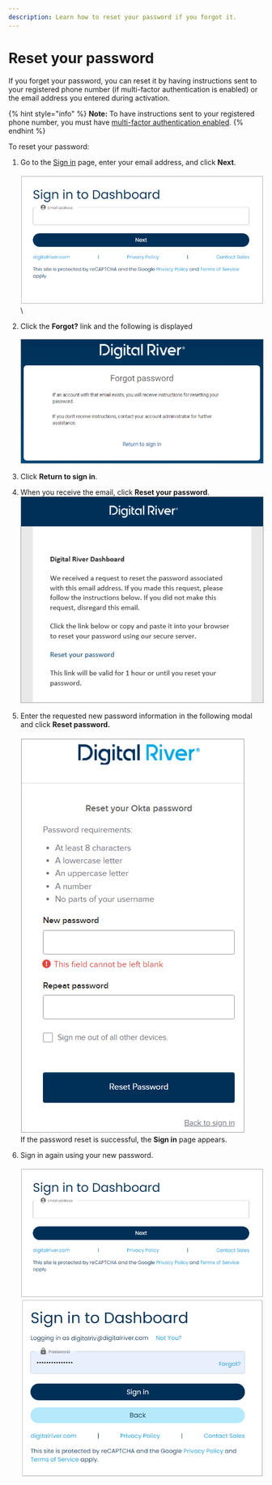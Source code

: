 ```yaml
---
description: Learn how to reset your password if you forgot it.
---
```


# Reset your password

If you forget your password, you can reset it by having instructions sent to your registered phone number (if multi-factor authentication is enabled) or the email address you entered during activation.&#x20;

{% hint style="info" %}
**Note:** To have instructions sent to your registered phone number, you must have [multi-factor authentication enabled](profile-settings/enabling-two-factor-authentication.md).
{% endhint %}

To reset your password:

1. Go to the [Sign in](https://dashboard.digitalriver.com/login) page, enter your email address, and click **Next**.\
   \
   ![](<../../.gitbook/assets/6 DRDB new account signin (2).png>)\

2. Click the **Forgot?** link and the following is displayed\
   \
   <img src="../../.gitbook/assets/Forgot-password-return-to-sign-in-email.png" alt="" data-size="original">
3. Click **Return to sign in**.
4. When you receive the email, click **Reset your password**.\
   ![](../../.gitbook/assets/Reset-your-password-email-code.png)
5. Enter the requested new password information in the following modal and click **Reset password.**\
   \
   ![](<../../.gitbook/assets/image (256).png>)\
   If the password reset is successful, the **Sign in** page appears.
6. Sign in again using your new password.\
   \
   ![](<../../.gitbook/assets/6 DRDB new account signin (2).png>)\
   ![](<../../.gitbook/assets/7 DRDB new account signin pw (1).png>)
